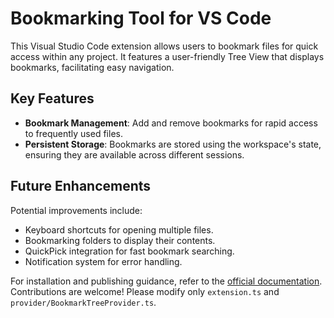 # Bookmarking Tool for VS Code

This Visual Studio Code extension allows users to bookmark files for quick access within any project. It features a user-friendly Tree View that displays bookmarks, facilitating easy navigation.

## Key Features

- **Bookmark Management**: Add and remove bookmarks for rapid access to frequently used files.
- **Persistent Storage**: Bookmarks are stored using the workspace's state, ensuring they are available across different sessions.


## Future Enhancements

Potential improvements include:
- Keyboard shortcuts for opening multiple files.
- Bookmarking folders to display their contents.
- QuickPick integration for fast bookmark searching.
- Notification system for error handling.

For installation and publishing guidance, refer to the [official documentation](https://code.visualstudio.com/api/working-with-extensions/publishing-extension). Contributions are welcome! Please modify only `extension.ts` and `provider/BookmarkTreeProvider.ts`.
